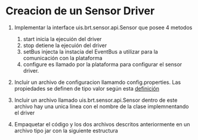 ﻿# Creacion de un Sensor Driver


1. Implementar la interface uis.brt.sensor.api.Sensor que posee 4 metodos
   1. start inicia la ejecuión del driver
   2. stop detiene la ejecuión del driver
   3. setBus injecta la instacia del EventBus a utilizar para la comunicación con la plataforma
   4. configure es llamado por la plataforma para configurar el sensor driver. 
   
2. Incluir un archivo de configuracion llamamdo config.properties. Las propiedades se definen de tipo valor según esta [definición](https://en.wikipedia.org/wiki/.properties)
3. Incluir un archivo llamado uis.brt.sensor.api.Sensor dentro de este archivo hay una unica linea con el nombre de la clase implemnentando el driver
4. Empaquetar el código y los dos archivos descritos anteriormente en un archivo tipo jar con la siguiente estructura
